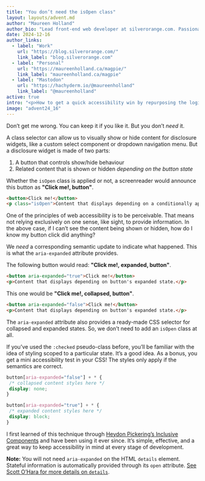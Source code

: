 ```yaml
---
title: "You don’t need the isOpen class"
layout: layouts/advent.md
author: "Maureen Holland"
author_bio: "Lead front-end web developer at silverorange.com. Passionate about accessibility, performance, and biking around Scotland."
date: 2024-12-16
author_links:
  - label: "Work"
    url: "https://blog.silverorange.com/"
    link_label: "blog.silverorange.com"
  - label: "Personal"
    url: "https://maureenholland.ca/magpie/"
    link_label: "maureenholland.ca/magpie"
  - label: "Mastodon"
    url: "https://hachyderm.io/@maureenholland"
    link_label: "@maureenholland"
active: true
intro: "<p>How to get a quick accessibility win by repurposing the logic of applying a conditional class to provide meaningful semantics.</p>"
image: "advent24_16"
---
```

<!-- MM: Short and on point. No comments from me. :) -->
<!-- SS: Great post, no comments from me. -->

Don’t get me wrong. You can keep it if you like it. But you don’t *need* it.

A class selector can allow us to visually show or hide content for disclosure widgets, like a custom select component or dropdown navigation menu. But a disclosure widget is made of two parts:

1. A button that controls show/hide behaviour
2. Related content that is shown or hidden *depending on the button state*

Whether the `isOpen` class is applied or not, a screenreader would announce this button as **"Click me!, button"**.

```html
<button>Click me!</button>
<p class="isOpen">Content that displays depending on a conditionally applied class.</p>
```

One of the principles of web accessibility is to be perceivable. That means not relying exclusively on one sense, like sight, to provide information. In the above case, if I can’t see the content being shown or hidden, how do I know my button click did anything?

We *need* a corresponding semantic update to indicate what happened. This is what the `aria-expanded` attribute provides.

The following button would read: **"Click me!, expanded, button"**.

```html
<button aria-expanded="true">Click me!</button>
<p>Content that displays depending on button's expanded state.</p>
```

This one would be **"Click me!, collapsed, button"**.

```html
<button aria-expanded="false">Click me!</button>
<p>Content that displays depending on button's expanded state.</p>
```

The `aria-expanded` attribute also provides a ready-made CSS selector for collapsed and expanded states. So, we don’t need to add an `isOpen` class at all.

If you’ve used the `:checked` pseudo-class before, you’ll be familiar with the idea of styling scoped to a particular state. It’s a good idea. As a bonus, you get a mini accessibility test in your CSS! The styles only apply if the semantics are correct.

```css
button[aria-expanded="false"] + * {
 /* collapsed content styles here */
 display: none;
}

button[aria-expanded="true"] + * {
 /* expanded content styles here */
 display: block;
}
```

I first learned of this technique through [Heydon Pickering’s Inclusive Components](https://inclusive-components.design/collapsible-sections/) and have been using it ever since. It’s simple, effective, and a great way to keep accessibility in mind at every stage of development.

<p class="highlight">
<strong>Note:</strong> You will not need <code>aria-expanded</code> on the HTML <code>details</code> element. Stateful information is automatically provided through its <code>open</code> attribute. <a href="https://www.scottohara.me/blog/2022/09/12/details-summary.html">See Scott O’Hara for more details on <code>details</code></a>.
</p>

<!-- KS: Great post, thank you! I wonder if it's worth also introducing
     the `aria-controls` attribute? That makes the code look a little
     more readable, and could also help with the poor performance
     inherent in `*` selectors (since selectors are evaluated right
     to left). -->
<!-- MM: We already discussed that on GitHub. aria-controls is not necessary and the selector is fine. -->
